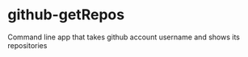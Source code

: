 github-getRepos
===============

Command line app that takes github account username and shows its repositories
